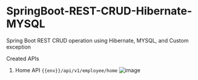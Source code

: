 # SpringBoot-REST-CRUD-Hibernate-MYSQL
Spring Boot REST CRUD operation using Hibernate, MYSQL, and Custom exception

Created APIs

1. Home API
   <code>{{env}}/api/v1/employee/home</code>
   ![image](https://github.com/catMansCodes/SpringBoot-REST-CRUD-Hibernate-MYSQL/assets/42735814/4166a9d4-5a16-476e-932a-bb1d38b8a644)
